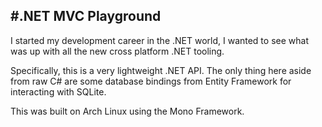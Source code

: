 #.NET MVC Playground
---

I started my development career in the .NET world, I wanted to see what was up
with all the new cross platform .NET tooling.


Specifically, this is a very lightweight .NET API. The only thing here aside
from raw C# are some database bindings from Entity Framework for interacting
with SQLite.


This was built on Arch Linux using the Mono Framework.
